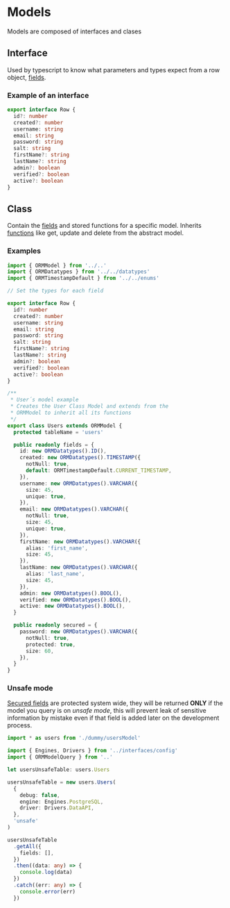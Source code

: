 # Models

Models are composed of interfaces and clases

## Interface

Used by typescript to know what parameters and types expect from a row object, [fields](fields/index.md).

### Example of an interface

```typescript
export interface Row {
  id?: number
  created?: number
  username: string
  email: string
  password: string
  salt: string
  firstName?: string
  lastName?: string
  admin?: boolean
  verified?: boolean
  active?: boolean
}
```

## Class

Contain the [fields](https://github.com/unicoderns/orm/blob/master/docs/fields/index.md) and stored functions for a specific model.
Inherits [functions](https://github.com/unicoderns/orm/blob/master/docs/functions.md) like get, update and delete from the abstract model.

### Examples

```typescript
import { ORMModel } from '../..'
import { ORMDatatypes } from '../../datatypes'
import { ORMTimestampDefault } from '../../enums'

// Set the types for each field

export interface Row {
  id?: number
  created?: number
  username: string
  email: string
  password: string
  salt: string
  firstName?: string
  lastName?: string
  admin?: boolean
  verified?: boolean
  active?: boolean
}

/**
 * User´s model example
 * Creates the User Class Model and extends from the
 * ORMModel to inherit all its functions
 */
export class Users extends ORMModel {
  protected tableName = 'users'

  public readonly fields = {
    id: new ORMDatatypes().ID(),
    created: new ORMDatatypes().TIMESTAMP({
      notNull: true,
      default: ORMTimestampDefault.CURRENT_TIMESTAMP,
    }),
    username: new ORMDatatypes().VARCHAR({
      size: 45,
      unique: true,
    }),
    email: new ORMDatatypes().VARCHAR({
      notNull: true,
      size: 45,
      unique: true,
    }),
    firstName: new ORMDatatypes().VARCHAR({
      alias: 'first_name',
      size: 45,
    }),
    lastName: new ORMDatatypes().VARCHAR({
      alias: 'last_name',
      size: 45,
    }),
    admin: new ORMDatatypes().BOOL(),
    verified: new ORMDatatypes().BOOL(),
    active: new ORMDatatypes().BOOL(),
  }

  public readonly secured = {
    password: new ORMDatatypes().VARCHAR({
      notNull: true,
      protected: true,
      size: 60,
    }),
  }
}
```

### Unsafe mode

[Secured fields](https://github.com/unicoderns/orm/blob/master/docs/fields/index.md#Secured) are protected system wide, they will be returned **ONLY** if the model you query is on _unsafe mode_, this will prevent leak of sensitive information by mistake even if that field is added later on the development process.

```typescript
import * as users from './dummy/usersModel'

import { Engines, Drivers } from '../interfaces/config'
import { ORMModelQuery } from '..'

let usersUnsafeTable: users.Users

usersUnsafeTable = new users.Users(
  {
    debug: false,
    engine: Engines.PostgreSQL,
    driver: Drivers.DataAPI,
  },
  'unsafe'
)

usersUnsafeTable
  .getAll({
    fields: [],
  })
  .then((data: any) => {
    console.log(data)
  })
  .catch((err: any) => {
    console.error(err)
  })
```
